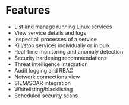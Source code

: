 # Features

- List and manage running Linux services
- View service details and logs
- Inspect all processes of a service
- Kill/stop services individually or in bulk
- Real-time monitoring and anomaly detection
- Security hardening recommendations
- Threat intelligence integration
- Audit logging and RBAC
- Network connections view
- SIEM/SOAR integration
- Whitelisting/blacklisting
- Scheduled security scans
